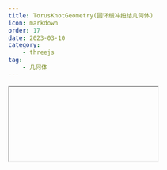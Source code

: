 ```yaml
---
title: TorusKnotGeometry(圆环缓冲扭结几何体)
icon: markdown
order: 17
date: 2023-03-10
category:
    - threejs
tag:
    - 几何体
---
```


<IFrame url="https://luotainxu-demo.netlify.app/#/threejs/torusKnotGeometry"/>

## TorusKnotGeometry

```js
const geometry = new THREE.TorusKnotGeometry( 10, 3, 100, 16 );
const material = new THREE.MeshBasicMaterial( { color: 0xffff00 } );
const torusKnot = new THREE.Mesh( geometry, material );
scene.add( torusKnot );
```

## 构造器

### radius : Float

圆环的半径，默认值为1

### tube : Float

管道的半径，默认值为0.4

### tubularSegments : Integer

管道的分段数量，默认值为64

### radialSegments : Integer

横截面分段数量，默认值为8

### p : Integer

这个值决定了几何体将绕着其旋转对称轴旋转多少次，默认值是2

### q : Integer

这个值决定了几何体将绕着其内部圆环旋转多少次，默认值是3

## 属性

共有属性请参见其基类BufferGeometry

### .parameters

一个包含着构造函数中每个参数的对象。在对象实例化之后，对该属性的任何修改都不会改变这个几何体

## 方法

共有方法请参见其基类BufferGeometry
